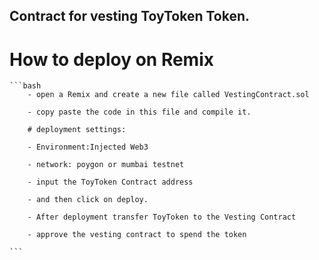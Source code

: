 ## Contract for vesting ToyToken Token.

# How to deploy on Remix

    ```bash
        - open a Remix and create a new file called VestingContract.sol

        - copy paste the code in this file and compile it.

        # deployment settings: 

        - Environment:Injected Web3

        - network: poygon or mumbai testnet

        - input the ToyToken Contract address

        - and then click on deploy.

        - After deployment transfer ToyToken to the Vesting Contract

        - approve the vesting contract to spend the token

    ```